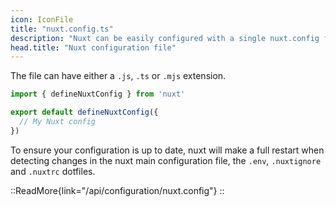```yaml
---
icon: IconFile
title: "nuxt.config.ts"
description: "Nuxt can be easily configured with a single nuxt.config file."
head.title: "Nuxt configuration file"
---
```


The file can have either a `.js`, `.ts` or `.mjs` extension.

```ts
import { defineNuxtConfig } from 'nuxt'

export default defineNuxtConfig({
  // My Nuxt config
})
```

To ensure your configuration is up to date, nuxt will make a full restart when detecting changes in the nuxt main configuration file, the `.env`, `.nuxtignore` and `.nuxtrc` dotfiles.

::ReadMore{link="/api/configuration/nuxt.config"}
::
